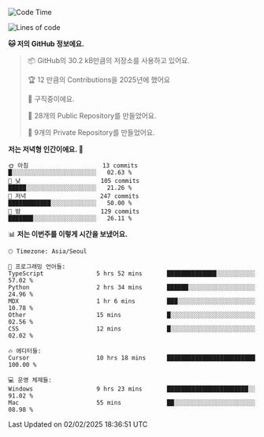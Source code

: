   <!--START_SECTION:waka-->
![Code Time](http://img.shields.io/badge/Code%20Time-990%20hrs%2037%20mins-blue)

![Lines of code](https://img.shields.io/badge/%EC%A0%80%EB%8A%94%20%EC%97%AC%ED%83%9C%EA%B9%8C%EC%A7%80%20-760.6%20thousand%20%EC%A4%84%EC%9D%98%20%EC%BD%94%EB%93%9C%EB%A5%BC%20%EC%9E%91%EC%84%B1%ED%96%88%EC%96%B4%EC%9A%94.-blue)

**🐱 저의 GitHub 정보에요.** 

> 📦 GitHub의 30.2 kB만큼의 저장소를 사용하고 있어요. 
 > 
> 🏆 12 만큼의 Contributions을 2025년에 했어요
 > 
> 💼 구직중이에요.
 > 
> 📜 28개의 Public Repository를 만들었어요. 
 > 
> 🔑 9개의 Private Repository를 만들었어요. 
 > 
**저는 저녁형 인간이에요. 🦉** 

```text
🌞 아침                     13 commits          █░░░░░░░░░░░░░░░░░░░░░░░░   02.63 % 
🌆 낮　                     105 commits         █████░░░░░░░░░░░░░░░░░░░░   21.26 % 
🌃 저녁                     247 commits         ████████████░░░░░░░░░░░░░   50.00 % 
🌙 밤　                     129 commits         ███████░░░░░░░░░░░░░░░░░░   26.11 % 
```


📊 **저는 이번주를 이렇게 시간을 보냈어요.** 

```text
🕑︎ Timezone: Asia/Seoul

💬 프로그래밍 언어들: 
TypeScript               5 hrs 52 mins       ██████████████░░░░░░░░░░░   57.02 % 
Python                   2 hrs 34 mins       ██████░░░░░░░░░░░░░░░░░░░   24.96 % 
MDX                      1 hr 6 mins         ███░░░░░░░░░░░░░░░░░░░░░░   10.78 % 
Other                    15 mins             █░░░░░░░░░░░░░░░░░░░░░░░░   02.56 % 
CSS                      12 mins             █░░░░░░░░░░░░░░░░░░░░░░░░   02.02 % 

🔥 에디터들: 
Cursor                   10 hrs 18 mins      █████████████████████████   100.00 % 

💻 운영 체제들: 
Windows                  9 hrs 23 mins       ███████████████████████░░   91.02 % 
Mac                      55 mins             ██░░░░░░░░░░░░░░░░░░░░░░░   08.98 % 
```


 Last Updated on 02/02/2025 18:36:51 UTC
<!--END_SECTION:waka-->
